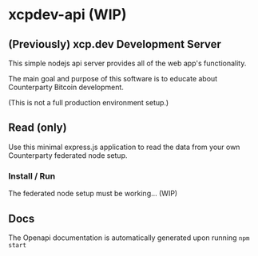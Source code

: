 # xcpdev-api (WIP)

## (Previously) xcp.dev Development Server

This simple nodejs api server provides all of the web app's functionality.

The main goal and purpose of this software is to educate about Counterparty Bitcoin development.

(This is not a full production environment setup.)

## Read (only)

Use this minimal express.js application to read the data from your own Counterparty federated node setup.

### Install / Run

The federated node setup must be working... (WIP)

## Docs
The Openapi documentation is automatically generated upon running ```npm start```
